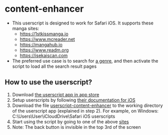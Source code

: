# content-enhancer
- This userscript is designed to work for Safari iOS. It supports these manga sites:
  * https://1stkissmanga.io
  * https://www.mcreader.net
  * https://mangahub.io
  * https://www.readm.org
  * https://isekaiscan.com
- The preferred use case is to search for [a genre](https://mangahub.io/search?q=&order=LATEST&genre=action), and then activate the script to load all the search result pages

## How to use the userscript?
1. Download [the userscript app in app store](https://apps.apple.com/us/app/userscripts/id1463298887)
2. Setup userscripts by following [their documentation for iOS](https://github.com/quoid/userscripts#usage)
3. Download the file [userscript-content-enhancer](https://github.com/VisarDomi/content-enhancer/releases/download/v1.3.0/userscript-content-enhancer.js) to the working directory of the userscript app (explained in step 2). For example, on Windows: C:\Users\User\iCloudDrive\Safari iOS userscripts
4. Start using the script by going to one of the above [sites](https://mangahub.io/search?q=&order=LATEST&genre=action)
5. Note: The back button is invisible in the top 3rd of the screen

